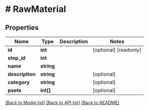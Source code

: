# # RawMaterial

## Properties

Name | Type | Description | Notes
------------ | ------------- | ------------- | -------------
**id** | **int** |  | [optional] [readonly]
**step_id** | **int** |  |
**name** | **string** |  |
**description** | **string** |  | [optional]
**category** | **string** |  | [optional]
**psets** | **int[]** |  | [optional]

[[Back to Model list]](../../README.md#models) [[Back to API list]](../../README.md#endpoints) [[Back to README]](../../README.md)
